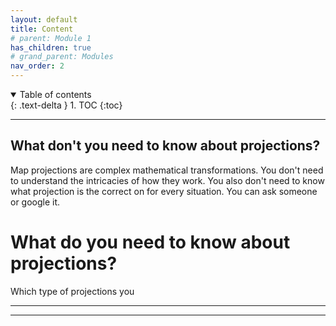 ```yaml
---
layout: default
title: Content
# parent: Module 1
has_children: true
# grand_parent: Modules
nav_order: 2
---
```



<details open markdown="block">
  <summary>
    Table of contents
  </summary>
  {: .text-delta }
1. TOC
{:toc}
</details>

---


## What **don't** you need to know about projections?

Map projections are complex mathematical transformations.  You don't need to understand the intricacies of how they work.  You also don't need to know what projection is the correct on for every situation.  You can ask someone or google it.  

# What **do** you need to know about projections?

Which type of projections you

---

---



